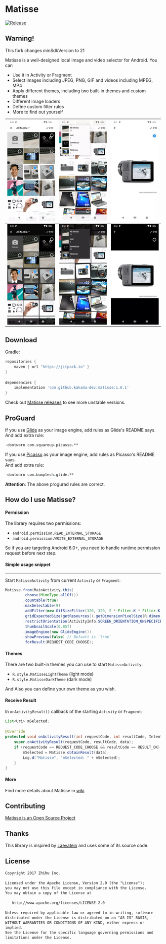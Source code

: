 # Matisse
[![Release](https://jitpack.io/v/kakadu-dev/android-sociallogin.svg)](https://jitpack.io/#kakadu-dev/matisse)

## Warning!
This fork changes minSdkVersion to 21

Matisse is a well-designed local image and video selector for Android. You can  
- Use it in Activity or Fragment
- Select images including JPEG, PNG, GIF and videos including MPEG, MP4 
- Apply different themes, including two built-in themes and custom themes
- Different image loaders
- Define custom filter rules
- More to find out yourself

|![](image/screenshot_l1.webp)   |![](image/screenshot_l2.webp)   |![](image/screenshot_l3.webp)   |
|:------------------------------:|:------------------------------:|:------------------------------:|
|![](image/screenshot_d1.webp)   |![](image/screenshot_d2.webp )  |![](image/screenshot_d3.webp)   |

## Download
Gradle:

```groovy
repositories {
    maven { url "https://jitpack.io" }
}

dependencies {
    implementation 'com.github.kakadu-dev:matisse:1.0.1'
}
```

Check out [Matisse releases](https://github.com/zhihu/Matisse/releases) to see more unstable versions.

## ProGuard
If you use [Glide](https://github.com/bumptech/glide) as your image engine, add rules as Glide's README says.  
And add extra rule:
```pro
-dontwarn com.squareup.picasso.**
```

If you use [Picasso](https://github.com/square/picasso) as your image engine, add rules as Picasso's README says.  
And add extra rule:
```pro
-dontwarn com.bumptech.glide.**
```
**Attention**: The above progurad rules are correct.

## How do I use Matisse?
#### Permission
The library requires two permissions:
- `android.permission.READ_EXTERNAL_STORAGE`
- `android.permission.WRITE_EXTERNAL_STORAGE`

So if you are targeting Android 6.0+, you need to handle runtime permission request before next step.

#### Simple usage snippet
------
Start `MatisseActivity` from current `Activity` or `Fragment`:

```java
Matisse.from(MainActivity.this)
        .choose(MimeType.allOf())
        .countable(true)
        .maxSelectable(9)
        .addFilter(new GifSizeFilter(320, 320, 5 * Filter.K * Filter.K))
        .gridExpectedSize(getResources().getDimensionPixelSize(R.dimen.grid_expected_size))
        .restrictOrientation(ActivityInfo.SCREEN_ORIENTATION_UNSPECIFIED)
        .thumbnailScale(0.85f)
        .imageEngine(new GlideEngine())
        .showPreview(false) // Default is `true`
        .forResult(REQUEST_CODE_CHOOSE);
```
 
#### Themes
There are two built-in themes you can use to start `MatisseActivity`:
- `R.style.MatisseLightTheme` (light mode)
- `R.style.MatisseDarkTheme` (dark mode)

And Also you can define your own theme as you wish.

#### Receive Result
In `onActivityResult()` callback of the starting `Activity` or `Fragment`:

```java
List<Uri> mSelected;

@Override
protected void onActivityResult(int requestCode, int resultCode, Intent data) {
    super.onActivityResult(requestCode, resultCode, data);
    if (requestCode == REQUEST_CODE_CHOOSE && resultCode == RESULT_OK) {
        mSelected = Matisse.obtainResult(data);
        Log.d("Matisse", "mSelected: " + mSelected);
    }
}
```

#### More
Find more details about Matisse in [wiki](https://github.com/zhihu/Matisse/wiki).

## Contributing
[Matisse is an Open Source Project](https://github.com/zhihu/Matisse/blob/master/CONTRIBUTING.md)

## Thanks
This library is inspired by [Laevatein](https://github.com/nohana/Laevatein) and uses some of its source code.

## License

    Copyright 2017 Zhihu Inc.

    Licensed under the Apache License, Version 2.0 (the "License");
    you may not use this file except in compliance with the License.
    You may obtain a copy of the License at

       http://www.apache.org/licenses/LICENSE-2.0

    Unless required by applicable law or agreed to in writing, software
    distributed under the License is distributed on an "AS IS" BASIS,
    WITHOUT WARRANTIES OR CONDITIONS OF ANY KIND, either express or implied.
    See the License for the specific language governing permissions and
    limitations under the License.


